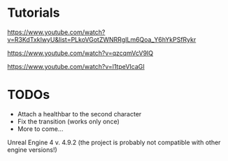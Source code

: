 # Tutorials

https://www.youtube.com/watch?v=R3KdTxkIwyU&list=PLkoVGotZWNRRgILm6Qoa_Y6hYkPSfRykr

https://www.youtube.com/watch?v=qzcqmVcV9IQ

https://www.youtube.com/watch?v=l1tpeVIcaGI

# TODOs

  - Attach a healthbar to the second character
  - Fix the transition (works only once)
  - More to come...

  
Unreal Engine 4 v. 4.9.2 (the project is probably not compatible with other engine versions!)

